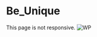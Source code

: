 # Be_Unique

This page is not responsive.
![WP](https://user-images.githubusercontent.com/63332776/170861813-edc2e804-7ec8-4a63-978f-70235bb6d43d.png)
